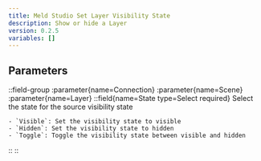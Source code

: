 ```yaml
---
title: Meld Studio Set Layer Visibility State
description: Show or hide a Layer
version: 0.2.5
variables: []
---
```


## Parameters
::field-group
  :parameter{name=Connection}
  :parameter{name=Scene}
  :parameter{name=Layer}
  ::field{name=State type=Select required}
    Select the state for the source visibility state

    - `Visible`: Set the visibility state to visible
    - `Hidden`: Set the visibility state to hidden
    - `Toggle`: Toggle the visibility state between visible and hidden
  ::
::
